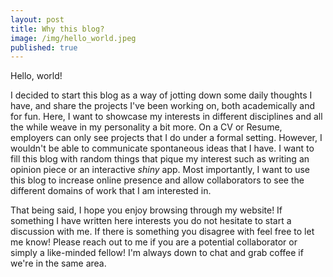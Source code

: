 ```yaml
---
layout: post
title: Why this blog?
image: /img/hello_world.jpeg
published: true
---
```


Hello, world!

I decided to start this blog as a way of jotting down some daily thoughts I have, and share the projects I've been working on, both academically and for fun. Here, I want to showcase my interests in different disciplines and all the while weave in my personality a bit more. On a CV or Resume, employers can only see projects that I do under a formal setting. However, I wouldn't be able to communicate spontaneous ideas that I have. I want to fill this blog with random things that pique my interest such as writing an opinion piece or an interactive *shiny* app. Most importantly, I want to use this blog to increase online presence and allow collaborators to see the different domains of work that I am interested in.

That being said, I hope you enjoy browsing through my website! If something I have written here interests you do not hesitate to start a discussion with me. If there is something you disagree with feel free to let me know! Please reach out to me if you are a potential collaborator or simply a like-minded fellow! I'm always down to chat and grab coffee if we're in the same area.